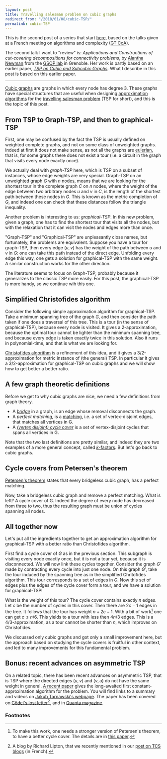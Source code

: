 ```yaml
---
layout: post
title: Travelling salesman problem on cubic graphs 
redirect_from: "/2018/01/08/cubic-TSP/"
permalink: cubic-TSP
---
```


This is the second post of a series that start
[here](https://semidoc.github.io/information-communication), based on the talks 
given at a French meeting on algorithms and complexity 
([GT CoA](https://www.irif.fr/~nschaban/GT-COA/)). 

The second talk I want to "review" is: _Applications and Constructions of cut-covering 
decompositions for connectivity problems_, by 
[Alantha Newman](http://www.g-scop.grenoble-inp.fr/membres/newman-alantha--570520.kjsp) from the 
[GSOP lab](http://www.g-scop.grenoble-inp.fr/welcome/welcome--452610.kjsp) in 
Grenoble. Her work is partly based on an earlier paper, 
 _[TSP on Cubic and Subcubic Graphs](http://dare.ubvu.vu.nl/bitstream/handle/1871/34734/274155.pdf?sequence=1)_.
What I describe in this post is based on this earlier paper.

---

[Cubic graphs](https://en.wikipedia.org/wiki/Cubic_graph) are graphs in which 
every node has degree 3. These graphs have special structures that are useful 
when designing 
[approximation algorithms](https://en.wikipedia.org/wiki/Approximation_algorithm)
for the 
[travelling salesman problem](https://en.wikipedia.org/wiki/Travelling_salesman_problem)
(TSP for short), 
and this is the topic of this post.  

## From TSP to Graph-TSP, and then to graphical-TSP
First, one may be confused by the fact the TSP is usually defined on weighted
complete graphs, and not on some class of unweighted graphs. Indeed at first it 
does not make sense, as not all the graphs are 
[eulerian](https://en.wikipedia.org/wiki/Eulerian_path), that is, for some graphs 
there does not exist a tour (i.e. a circuit in the graph that visits every 
node exactly once). 

We actually deal with _graph-TSP_ here, which is TSP on a subset of instances, whose 
edge weights are very special. Graph-TSP on an unweighted graph $G$ with $n$ nodes, 
means that we are looking for 
the shortest tour in the complete graph $C$ on $n$ nodes, where 
the weight of the edge between two arbitrary nodes $u$ and $v$ in $C$, is the length 
of the shortest path  between these nodes in $G$.
This is known as the metric completion of $G$, and 
indeed one can check that these distances follow the triangle inequality.

Another problem is interesting to us: _graphical-TSP_. In this new problem, given 
a graph, one has to find the shortest tour that visits all the nodes, 
but with the relaxation that it can visit the nodes and edges more than 
once. 

"Graph-TSP" and "Graphical-TSP" are unpleasantly close names, but 
fortunately, the problems are equivalent. Suppose you have a tour for 
graph-TSP, then every edge $(u,v)$ has the weight of the path between $u$ and 
$v$ in $G$: one can take this path instead of the direct edge. 
Unfolding every edge this way, one gets a solution for graphical-TSP with the
same weight. A similar construction works for the other 
direction. 

The literature seems to focus on Graph-TSP, probably because it generalizes to 
the classic TSP more easily. For this post, the graphical-TSP is more handy, 
so we continue wih this one. 

## Simplified Christofides algorithm

Consider the following simple approximation algorithm for graphical-TSP. 
Take a minimum 
spanning tree of the graph $G$, and then consider the path taken if one does a 
traversal of this tree. This is a tour (in the sense of graphical-TSP), 
because every node is visited. It gives 
a 2-approximation, because the optimal tour cannot be lighter than the minimum 
spanning tree, and because every edge is taken exactly twice in this solution.
Also it runs in polynomial-time, and that is what we are looking for.

[Christofides algorithm](https://en.wikipedia.org/wiki/Christofides_algorithm) 
is a refinement of this idea, and it gives a 3/2-approximation for metric 
instance of (the general) TSP. In particular it gives a 3/2-approximation 
for graphical-TSP on cubic graphs and we will show how to get better a better 
ratio.

## A few graph theoretic definitions
Before we get to why cubic graphs are nice, we need a few definitions from graph theory. 

* A _[bridge](https://en.wikipedia.org/wiki/Bridge_(graph_theory)#Bridgeless_graphs)_ 
in a graph, is an edge whose removal disconnects the graph.  
* A _perfect matching_, is a [matching](https://en.wikipedia.org/wiki/Matching_(graph_theory)), 
i.e. a set of vertex-disjoint edges, that matches all vertices in G. 
* A _[(vertex disjoint) cycle cover](https://en.wikipedia.org/wiki/Vertex_cycle_cover)_
is a set of vertex-disjoint cycles that spans all vertices in G.

Note that the two last definitions are pretty similar, and indeed they are two 
examples of a more general concept, called 
[$k$-factors](https://en.wikipedia.org/wiki/Graph_factorization). But let's go 
back to cubic graphs. 
 
## Cycle covers from Petersen's theorem
[Petersen's theorem](https://en.wikipedia.org/wiki/Petersen%27s_theorem) states 
that every bridgeless cubic graph, has a perfect matching. 

Now, take a bridgeless cubic graph and remove a perfect matching. What is 
left? A cycle cover of G. 
Indeed the degree of every node has decreased from three to two, thus the 
resulting graph must be union of cycles spanning all nodes.

## All together now
Let's put all the ingredients together to get an approximation algorithm for 
graphical-TSP with a better ratio than Christofides algorithm.

First find a cycle cover of $G$ as in the previous section. This subgraph is visiting 
every node exactly once, but it is not a tour yet, because it is disconnected. 
We will now 
link these cycles together. Consider 
the graph $G'$ made by contracting every cycle into just one node. On this graph 
$G'$, take the tour
induced by the spanning tree as in the simplified Chritofides algorithm. 
This tour corresponds to a set of edges in $G$. 
Now this set of edges plus the edges of the cycle cover form a tour, and we have 
a solution for graphical-TSP! 

What is the weight of this tour? The cycle cover contains exactly $n$ edges. 
Let $c$ be the number of cycles in this cover. Then there are $2c-1$ edges in 
the tree. It follows that the tour has weight $n+2c-1$. With a bit of work[^1] one can 
get $c\leq n/6$. This yields to a tour with 
less then $4n/3$ edges. This is a 4/3-approximation, as a tour cannot be shorter 
than $n$, which improves on Christofides.
  
We discussed only cubic graphs and got only a small improvement here, 
but the approach based on studying the cycle 
covers is fruitful in other context, and led to many improvements for 
this fundamental problem.

## Bonus: recent advances on asymmetric TSP

On a related topic, there has been recent advances on asymmetric TSP, that is 
TSP where the directed edges $(u,v)$ and $(v,u)$ do not have the same weight
in general. 
[A recent paper](https://arxiv.org/pdf/1708.04215) gives the  long-awaited
first constant-approximation algorithm for the problem. You will find 
links to a summary and videos on [Jakub Tarnawski's webpage](http://jakub.tarnawski.org/). 
The paper has been covered on [Gödel's lost letter](https://rjlipton.wordpress.com/2017/09/11/a-tsp-breakthrough/)[^2], 
and in [Quanta magazine](https://www.quantamagazine.org/one-way-salesman-finds-fast-path-home-20171005/).

### Footnotes
[^1]: To make this work, one needs a stronger version of Petersen's theorem, to have a better cycle cover. The details are in [this paper](http://dare.ubvu.vu.nl/bitstream/handle/1871/34734/274155.pdf?sequence=1). 
[^2]: A blog by Richard Lipton, that we recently mentioned in our [post on TCS blogs](https://semidoc.github.io/blogs) (in French).

